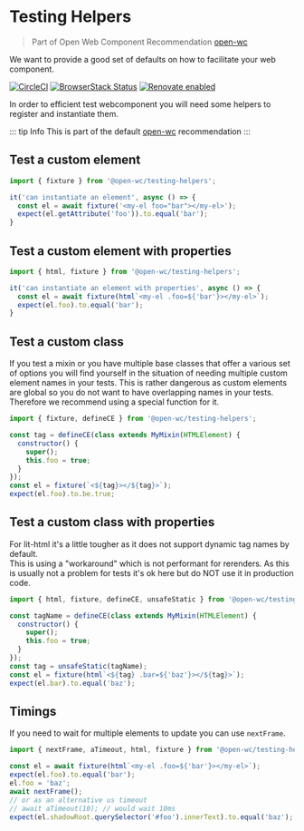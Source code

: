 # Testing Helpers

> Part of Open Web Component Recommendation [open-wc](https://github.com/open-wc/open-wc/)

We want to provide a good set of defaults on how to facilitate your web component.

[![CircleCI](https://circleci.com/gh/open-wc/open-wc.svg?style=shield)](https://circleci.com/gh/open-wc/open-wc)
[![BrowserStack Status](https://www.browserstack.com/automate/badge.svg?badge_key=M2UrSFVRang2OWNuZXlWSlhVc3FUVlJtTDkxMnp6eGFDb2pNakl4bGxnbz0tLUE5RjhCU0NUT1ZWa0NuQ3MySFFWWnc9PQ==--86f7fac07cdbd01dd2b26ae84dc6c8ca49e45b50)](https://www.browserstack.com/automate/public-build/M2UrSFVRang2OWNuZXlWSlhVc3FUVlJtTDkxMnp6eGFDb2pNakl4bGxnbz0tLUE5RjhCU0NUT1ZWa0NuQ3MySFFWWnc9PQ==--86f7fac07cdbd01dd2b26ae84dc6c8ca49e45b50)
[![Renovate enabled](https://img.shields.io/badge/renovate-enabled-brightgreen.svg)](https://renovatebot.com/)

In order to efficient test webcomponent you will need some helpers to register and instantiate them.

::: tip Info
This is part of the default [open-wc](https://open-wc.org/) recommendation
:::

## Test a custom element
```js
import { fixture } from '@open-wc/testing-helpers';

it('can instantiate an element', async () => {
  const el = await fixture('<my-el foo="bar"></my-el>');
  expect(el.getAttribute('foo')).to.equal('bar');
}
```

## Test a custom element with properties
```js
import { html, fixture } from '@open-wc/testing-helpers';

it('can instantiate an element with properties', async () => {
  const el = await fixture(html`<my-el .foo=${'bar'}></my-el>`);
  expect(el.foo).to.equal('bar');
}
```

## Test a custom class
If you test a mixin or you have multiple base classes that offer a various set of options you will find yourself in the situation of needing multiple custom element names in your tests.
This is rather dangerous as custom elements are global so you do not want to have overlapping names in your tests.
Therefore we recommend using a special function for it.
```js
import { fixture, defineCE } from '@open-wc/testing-helpers';

const tag = defineCE(class extends MyMixin(HTMLElement) {
  constructor() {
    super();
    this.foo = true;
  }
});
const el = fixture(`<${tag}></${tag}>`);
expect(el.foo).to.be.true;
```

## Test a custom class with properties
For lit-html it's a little tougher as it does not support dynamic tag names by default.  
This is using a "workaround" which is not performant for rerenders.
As this is usually not a problem for tests it's ok here but do NOT use it in production code.

```js
import { html, fixture, defineCE, unsafeStatic } from '@open-wc/testing-helpers';

const tagName = defineCE(class extends MyMixin(HTMLElement) {
  constructor() {
    super();
    this.foo = true;
  }
});
const tag = unsafeStatic(tagName);
const el = fixture(html`<${tag} .bar=${'baz'}></${tag}>`);
expect(el.bar).to.equal('baz');
```

## Timings
If you need to wait for multiple elements to update you can use `nextFrame`.  

```js
import { nextFrame, aTimeout, html, fixture } from '@open-wc/testing-helpers';

const el = await fixture(html`<my-el .foo=${'bar'}></my-el>`);
expect(el.foo).to.equal('bar');
el.foo = 'baz';
await nextFrame();
// or as an alternative us timeout
// await aTimeout(10); // would wait 10ms
expect(el.shadowRoot.querySelector('#foo').innerText).to.equal('baz');
```
